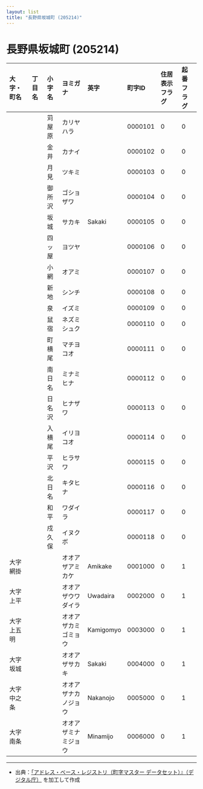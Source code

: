 ```yaml
---
layout: list
title: "長野県坂城町 (205214)"
---
```


# 長野県坂城町 (205214)

| 大字・町名 | 丁目名 | 小字名 | ヨミガナ | 英字 | 町字ID | 住居表示フラグ | 起番フラグ |
|:---|:---|:---|:---|:---|:---|:---|:---|
|  |  | 苅屋原 |   カリヤハラ |  | 0000101 | 0 | 0 |
|  |  | 金井 |   カナイ |  | 0000102 | 0 | 0 |
|  |  | 月見 |   ツキミ |  | 0000103 | 0 | 0 |
|  |  | 御所沢 |   ゴショザワ |  | 0000104 | 0 | 0 |
|  |  | 坂城 |   サカキ | Sakaki | 0000105 | 0 | 0 |
|  |  | 四ッ屋 |   ヨツヤ |  | 0000106 | 0 | 0 |
|  |  | 小網 |   オアミ |  | 0000107 | 0 | 0 |
|  |  | 新地 |   シンチ |  | 0000108 | 0 | 0 |
|  |  | 泉 |   イズミ |  | 0000109 | 0 | 0 |
|  |  | 鼠宿 |   ネズミシュク |  | 0000110 | 0 | 0 |
|  |  | 町横尾 |   マチヨコオ |  | 0000111 | 0 | 0 |
|  |  | 南日名 |   ミナミヒナ |  | 0000112 | 0 | 0 |
|  |  | 日名沢 |   ヒナザワ |  | 0000113 | 0 | 0 |
|  |  | 入横尾 |   イリヨコオ |  | 0000114 | 0 | 0 |
|  |  | 平沢 |   ヒラサワ |  | 0000115 | 0 | 0 |
|  |  | 北日名 |   キタヒナ |  | 0000116 | 0 | 0 |
|  |  | 和平 |   ワダイラ |  | 0000117 | 0 | 0 |
|  |  | 戍久保 |   イヌクボ |  | 0000118 | 0 | 0 |
| 大字網掛 |  |  | オオアザアミカケ   | Amikake | 0001000 | 0 | 1 |
| 大字上平 |  |  | オオアザウワダイラ   | Uwadaira | 0002000 | 0 | 1 |
| 大字上五明 |  |  | オオアザカミゴミョウ   | Kamigomyo | 0003000 | 0 | 1 |
| 大字坂城 |  |  | オオアザサカキ   | Sakaki | 0004000 | 0 | 1 |
| 大字中之条 |  |  | オオアザナカノジョウ   | Nakanojo | 0005000 | 0 | 1 |
| 大字南条 |  |  | オオアザミナミジョウ   | Minamijo | 0006000 | 0 | 1 |

---

- 出典：[「アドレス・ベース・レジストリ（町字マスター データセット）』（デジタル庁）](https://www.digital.go.jp/policies/base_registry_address/) を加工して作成